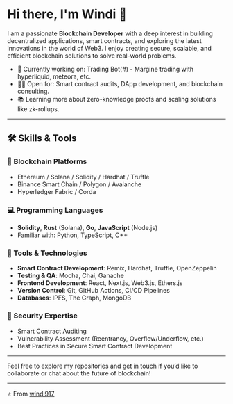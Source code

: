 <!-- Header Image -->

# Hi there, I'm Windi 👋

I am a passionate **Blockchain Developer** with a deep interest in building decentralized applications, smart contracts, and exploring the latest innovations in the world of Web3. I enjoy creating secure, scalable, and efficient blockchain solutions to solve real-world problems.

- 🌱 Currently working on: Trading Bot(#) - Margine trading with hyperliquid, meteora, etc.
- 🧑‍💻 Open for: Smart contract audits, DApp development, and blockchain consulting.
- 📚 Learning more about zero-knowledge proofs and scaling solutions like zk-rollups.

---

## 🛠️ Skills & Tools

### 🔗 Blockchain Platforms
- Ethereum / Solana / Solidity / Hardhat / Truffle
- Binance Smart Chain / Polygon / Avalanche
- Hyperledger Fabric / Corda

### 💻 Programming Languages
- **Solidity**, **Rust** (Solana), **Go**, **JavaScript** (Node.js)
- Familiar with: Python, TypeScript, C++

### 🧰 Tools & Technologies
- **Smart Contract Development**: Remix, Hardhat, Truffle, OpenZeppelin
- **Testing & QA**: Mocha, Chai, Ganache
- **Frontend Development**: React, Next.js, Web3.js, Ethers.js
- **Version Control**: Git, GitHub Actions, CI/CD Pipelines
- **Databases**: IPFS, The Graph, MongoDB

### 🔐 Security Expertise
- Smart Contract Auditing
- Vulnerability Assessment (Reentrancy, Overflow/Underflow, etc.)
- Best Practices in Secure Smart Contract Development

---

Feel free to explore my repositories and get in touch if you’d like to collaborate or chat about the future of blockchain!

---

⭐️ From [windi917](https://github.com/windi917)
